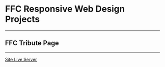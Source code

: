 # FFC Responsive Web Design Projects

---

## FFC Tribute Page

---

[Site Live Server](https://krantos-dev.github.io/FFC---Tribute-Page/)

